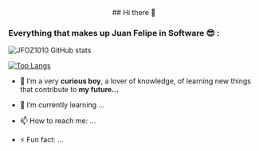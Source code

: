 <center> ## Hi there 👋 </center>

### Everything that makes up Juan Felipe in Software 😎 : 

![JFOZ1010 GitHub stats](https://github-readme-stats.vercel.app/api?username=JFOZ1010&theme=codeSTACKr&show_icons=true)

[![Top Langs](https://github-readme-stats.vercel.app/api/top-langs/?username=JFOZ1010&layout=compact)](https://github.com/JFOZ1010/github-readme-stats)

- 🔭 I’m a very **curious boy**, a lover of knowledge, of learning new things that contribute to **my future...**
- 🌱 I’m currently learning ...
- 📫 How to reach me: ...

- ⚡ Fun fact: ...

